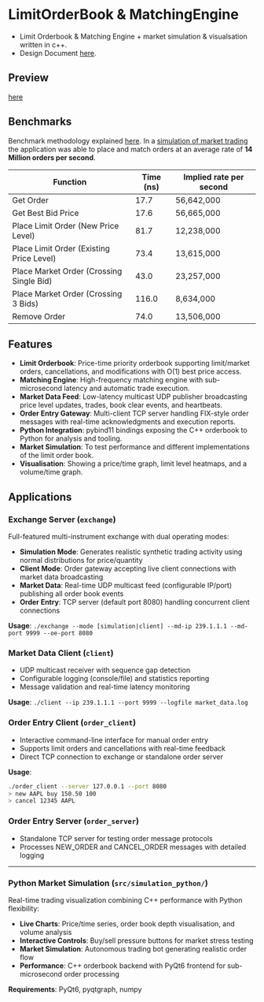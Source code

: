 # LimitOrderBook & MatchingEngine
- Limit Orderbook &amp; Matching Engine   + market simulation &amp; visualsation written in c++.
- Design Document [here](https://github.com/jxm35/LimitOrderBook-MatchingEngine/wiki/Design-Document).

## Preview
[here](https://www.youtube.com/watch?v=aIDbPyKnSMg)

## Benchmarks

Benchmark methodology explained [here](https://github.com/jxm35/LimitOrderBook-MatchingEngine/wiki/Design-Document#213-benchmarking).
In a [simulation of market trading](https://github.com/jxm35/LimitOrderBook-MatchingEngine/wiki/Design-Document#23-market-simulation) the application was able to place and match orders at an average rate of <strong>14 Million orders per second</strong>.

| Function | Time (ns) | Implied rate per second |
| --- | --- | --- |
| Get Order | 17.7 | 56,642,000 |
| Get Best Bid Price | 17.6 | 56,665,000 |
| Place Limit Order (New Price Level) | 81.7 | 12,238,000 |
| Place Limit Order (Existing Price Level) | 73.4 | 13,615,000 |
| Place Market Order (Crossing Single Bid) | 43.0 | 23,257,000 |
| Place Market Order (Crossing 3 Bids) | 116.0 | 8,634,000 |
| Remove Order | 74.0 | 13,506,000 |


## Features

- **Limit Orderbook**: Price-time priority orderbook supporting limit/market orders, cancellations, and modifications with O(1) best price access.
- **Matching Engine**: High-frequency matching engine with sub-microsecond latency and automatic trade execution.
- **Market Data Feed**: Low-latency multicast UDP publisher broadcasting price level updates, trades, book clear events, and heartbeats.
- **Order Entry Gateway**: Multi-client TCP server handling FIX-style order messages with real-time acknowledgments and execution reports.
- **Python Integration**: pybind11 bindings exposing the C++ orderbook to Python for analysis and tooling.
- **Market Simulation**: To test performance and different implementations of the limit order book.
- **Visualisation**: Showing a price/time graph, limit level heatmaps, and a volume/time graph.

## Applications

### Exchange Server (`exchange`)

Full-featured multi-instrument exchange with dual operating modes:

- **Simulation Mode**: Generates realistic synthetic trading activity using normal distributions for price/quantity
- **Client Mode**: Order gateway accepting live client connections with market data broadcasting
- **Market Data**: Real-time UDP multicast feed (configurable IP/port) publishing all order book events
- **Order Entry**: TCP server (default port 8080) handling concurrent client connections

**Usage**: `./exchange --mode [simulation|client] --md-ip 239.1.1.1 --md-port 9999 --oe-port 8080`

### Market Data Client (`client`)

- UDP multicast receiver with sequence gap detection
- Configurable logging (console/file) and statistics reporting
- Message validation and real-time latency monitoring

**Usage**: `./client --ip 239.1.1.1 --port 9999 --logfile market_data.log`

### Order Entry Client (`order_client`)

- Interactive command-line interface for manual order entry
- Supports limit orders and cancellations with real-time feedback
- Direct TCP connection to exchange or standalone order server

**Usage**:

```bash
./order_client --server 127.0.0.1 --port 8080
> new AAPL buy 150.50 100
> cancel 12345 AAPL
```

### Order Entry Server (`order_server`)

- Standalone TCP server for testing order message protocols
- Processes NEW_ORDER and CANCEL_ORDER messages with detailed logging

---
### Python Market Simulation (`src/simulation_python/`)

Real-time trading visualization combining C++ performance with Python flexibility:

- **Live Charts**: Price/time series, order book depth visualisation, and volume analysis
- **Interactive Controls**: Buy/sell pressure buttons for market stress testing
- **Market Simulation**: Autonomous trading bot generating realistic order flow
- **Performance**: C++ orderbook backend with PyQt6 frontend for sub-microsecond order processing

**Requirements**: PyQt6, pyqtgraph, numpy

